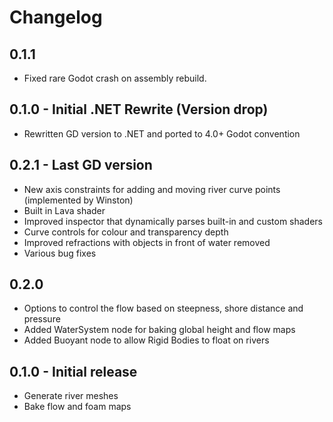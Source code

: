 Changelog
=========
0.1.1
-----
- Fixed rare Godot crash on assembly rebuild.

0.1.0 - Initial .NET Rewrite (Version drop)
-----
- Rewritten GD version to .NET and ported to 4.0+ Godot convention

0.2.1 - Last GD version
-----
- New axis constraints for adding and moving river curve points (implemented by Winston)
- Built in Lava shader
- Improved inspector that dynamically parses built-in and custom shaders
- Curve controls for colour and transparency depth
- Improved refractions with objects in front of water removed
- Various bug fixes

0.2.0
-----
- Options to control the flow based on steepness, shore distance and pressure
- Added WaterSystem node for baking global height and flow maps
- Added Buoyant node to allow Rigid Bodies to float on rivers

0.1.0 - Initial release
-----
- Generate river meshes
- Bake flow and foam maps
